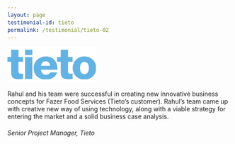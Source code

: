 ```yaml
---
layout: page
testimonial-id: tieto
permalink: /testimonial/tieto-02
---
```


![Tieto](/images/brand-logos/Tieto.png)

Rahul and his team were successful in creating new innovative business concepts for Fazer Food Services (Tieto’s customer). Rahul’s team came up with creative new way of using technology, along with a viable strategy for entering the market and a solid business case analysis.

###### Senior Project Manager, Tieto
